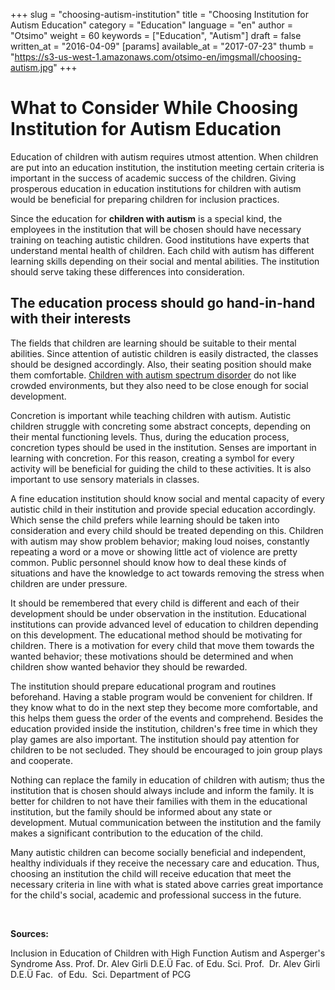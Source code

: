 +++
slug = "choosing-autism-institution"
title = "Choosing Institution for Autism Education"
category = "Education"
language = "en"
author = "Otsimo"
weight = 60
keywords = ["Education", "Autism"]
draft = false
written_at = "2016-04-09"
[params]
available_at = "2017-07-23"
thumb = "https://s3-us-west-1.amazonaws.com/otsimo-en/imgsmall/choosing-autism.jpg"
+++

# What to Consider While Choosing Institution for Autism Education  

Education of children with autism requires utmost attention. When children are put into an education institution, the institution meeting certain criteria is important in the success of academic success of the children. Giving prosperous education in education institutions for children with autism would be beneficial for preparing children for inclusion practices.

Since the education for **children with autism** is a special kind, the employees in the institution that will be chosen should have necessary training on teaching autistic children. Good institutions have experts that understand mental health of children. Each child with autism has different learning skills depending on their social and mental abilities. The institution should serve taking these differences into consideration.


## The education process should go hand-in-hand with their interests

The fields that children are learning should be suitable to their mental abilities. Since attention of autistic children is easily distracted, the classes should be designed accordingly. Also, their seating position should make them comfortable. [Children with autism spectrum disorder](/typical-characteristics-autism-spectrum-disorder/) do not like crowded environments, but they also need to be close enough for social development.

Concretion is important while teaching children with autism. Autistic children struggle with concreting some abstract concepts, depending on their mental functioning levels. Thus, during the education process, concretion types should be used in the institution. Senses are important in learning with concretion. For this reason, creating a symbol for every activity will be beneficial for guiding the child to these activities. It is also important to use sensory materials in classes.

A fine education institution should know social and mental capacity of every autistic child in their institution and provide special education accordingly. Which sense the child prefers while learning should be taken into consideration and every child should be treated depending on this. Children with autism may show problem behavior; making loud noises, constantly repeating a word or a move or showing little act of violence are pretty common. Public personnel should know how to deal these kinds of situations and have the knowledge to act towards removing the stress when children are under pressure.


It should be remembered that every child is different and each of their development should be under observation in the institution. Educational institutions can provide advanced level of education to children depending on this development. The educational method should be motivating for children. There is a motivation for every child that move them towards the wanted behavior; these motivations should be determined and when children show wanted behavior they should be rewarded.

The institution should prepare educational program and routines beforehand. Having a stable program would be convenient for children. If they know what to do in the next step they become more comfortable, and this helps them guess the order of the events and comprehend. Besides the education provided inside the institution, children's free time in which they play games are also important. The institution should pay attention for children to be not secluded. They should be encouraged to join group plays and cooperate.

Nothing can replace the family in education of children with autism; thus the institution that is chosen should always include and inform the family. It is better for children to not have their families with them in the educational institution, but the family should be informed about any state or development. Mutual communication between the institution and the family makes a significant contribution to the education of the child.

Many autistic children can become socially beneficial and independent, healthy individuals if they receive the necessary care and education. Thus, choosing an institution the child will receive education that meet the necessary criteria in line with what is stated above carries great importance for the child's social, academic and professional success in the future.

 

**Sources:**

Inclusion in Education of Children with High Function Autism and Asperger's Syndrome Ass. Prof. Dr. Alev Girli D.E.Ü Fac. of Edu. Sci. Prof.  Dr. Alev Girli D.E.Ü Fac.  of Edu.  Sci. Department of PCG

